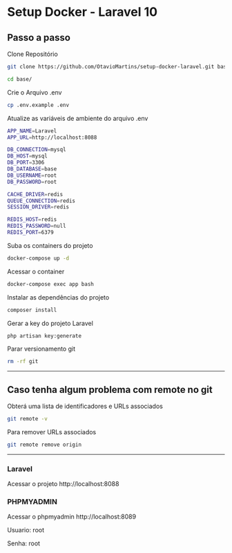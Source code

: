 # Setup Docker - Laravel 10

## Passo a passo
Clone Repositório
```sh
git clone https://github.com/OtavioMartins/setup-docker-laravel.git base
```

```sh
cd base/
```
Crie o Arquivo .env

```sh
cp .env.example .env
```


Atualize as variáveis de ambiente do arquivo .env

```sh
APP_NAME=Laravel
APP_URL=http://localhost:8088

DB_CONNECTION=mysql
DB_HOST=mysql
DB_PORT=3306
DB_DATABASE=base
DB_USERNAME=root
DB_PASSWORD=root

CACHE_DRIVER=redis
QUEUE_CONNECTION=redis
SESSION_DRIVER=redis

REDIS_HOST=redis
REDIS_PASSWORD=null
REDIS_PORT=6379
```

Suba os containers do projeto

```sh
docker-compose up -d
```
Acessar o container

```sh
docker-compose exec app bash
```

Instalar as dependências do projeto

```sh
composer install
```
Gerar a key do projeto Laravel
```sh
php artisan key:generate
```
Parar versionamento git

```sh
rm -rf git
```

___
## Caso tenha algum problema com remote no git

Obterá uma lista de identificadores e URLs associados
```sh
git remote -v
```
Para remover URLs associados
```sh
git remote remove origin
```
___


### Laravel
Acessar o projeto http://localhost:8088

### PHPMYADMIN
Acessar o phpmyadmin http://localhost:8089

Usuario: root

Senha: root

